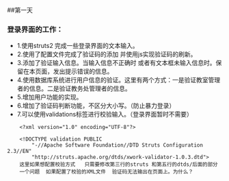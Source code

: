 ##第一天

### 登录界面的工作：
* 1.使用struts2  完成一些登录界面的文本输入。
* 2.使用了配置文件完成了验证码的添加  并使用js实现验证码的刷新。
* 3.添加了验证输入信息。当输入信息不正确时 或者有文本框未输入信息时。保留在本页面，发出提示错误的信息。
* 4.使用数据库系统进行用户信息的验证。这里有两个方式：一是验证教室管理者的信息。二是验证教务处管理者的信息。
* 5.增加用户功能的实现。
* 6.增加了验证码判断功能，不区分大小写。（防止暴力登录）
* 7.可以使用validations标签进行校验输入。（登录界面暂时不需要）
```
	<?xml version="1.0" encoding="UTF-8"?>

	<!DOCTYPE validation PUBLIC
        "-//Apache Software Foundation//DTD Struts Configuration 2.3//EN"
        "http://struts.apache.org/dtds/xwork-validator-1.0.3.dtd">
	这里如果想配置校验方式   只需要修改第三行的struts 和第五行的dtds/后面的部分
    一个问题  如果配置了校验的XML文件  验证码无法输出在页面上。为什么？
```

